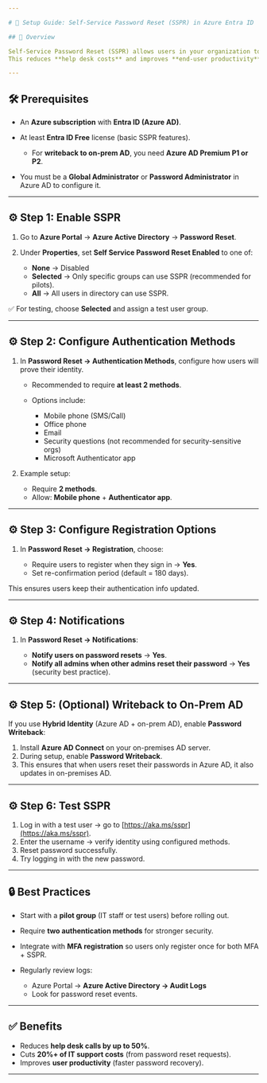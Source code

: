 ```yaml
---

# 🚀 Setup Guide: Self-Service Password Reset (SSPR) in Azure Entra ID

## 📌 Overview

Self-Service Password Reset (SSPR) allows users in your organization to reset their Azure AD/Entra ID passwords securely without contacting IT support.
This reduces **help desk costs** and improves **end-user productivity**.

---
```


## 🛠️ Prerequisites

* An **Azure subscription** with **Entra ID (Azure AD)**.
* At least **Entra ID Free** license (basic SSPR features).

  * For **writeback to on-prem AD**, you need **Azure AD Premium P1 or P2**.
* You must be a **Global Administrator** or **Password Administrator** in Azure AD to configure it.

---

## ⚙️ Step 1: Enable SSPR

1. Go to **Azure Portal** → **Azure Active Directory** → **Password Reset**.
2. Under **Properties**, set **Self Service Password Reset Enabled** to one of:

   * **None** → Disabled
   * **Selected** → Only specific groups can use SSPR (recommended for pilots).
   * **All** → All users in directory can use SSPR.

✅ For testing, choose **Selected** and assign a test user group.

---

## ⚙️ Step 2: Configure Authentication Methods

1. In **Password Reset → Authentication Methods**, configure how users will prove their identity.

   * Recommended to require **at least 2 methods**.
   * Options include:

     * Mobile phone (SMS/Call)
     * Office phone
     * Email
     * Security questions (not recommended for security-sensitive orgs)
     * Microsoft Authenticator app
2. Example setup:

   * Require **2 methods**.
   * Allow: **Mobile phone** + **Authenticator app**.

---

## ⚙️ Step 3: Configure Registration Options

1. In **Password Reset → Registration**, choose:

   * Require users to register when they sign in → **Yes**.
   * Set re-confirmation period (default = 180 days).

This ensures users keep their authentication info updated.

---

## ⚙️ Step 4: Notifications

1. In **Password Reset → Notifications**:

   * **Notify users on password resets** → **Yes**.
   * **Notify all admins when other admins reset their password** → **Yes** (security best practice).

---

## ⚙️ Step 5: (Optional) Writeback to On-Prem AD

If you use **Hybrid Identity** (Azure AD + on-prem AD), enable **Password Writeback**:

1. Install **Azure AD Connect** on your on-premises AD server.
2. During setup, enable **Password Writeback**.
3. This ensures that when users reset their passwords in Azure AD, it also updates in on-premises AD.

---

## ⚙️ Step 6: Test SSPR

1. Log in with a test user → go to [https://aka.ms/sspr](https://aka.ms/sspr).
2. Enter the username → verify identity using configured methods.
3. Reset password successfully.
4. Try logging in with the new password.

---

## 🔒 Best Practices

* Start with a **pilot group** (IT staff or test users) before rolling out.
* Require **two authentication methods** for stronger security.
* Integrate with **MFA registration** so users only register once for both MFA + SSPR.
* Regularly review logs:

  * Azure Portal → **Azure Active Directory → Audit Logs**
  * Look for password reset events.

---

## ✅ Benefits

* Reduces **help desk calls by up to 50%**.
* Cuts **20%+ of IT support costs** (from password reset requests).
* Improves **user productivity** (faster password recovery).

---
